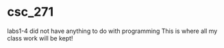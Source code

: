 # csc_271
labs1-4 did not have anything to do with programming
This is where all my class work will be kept!
